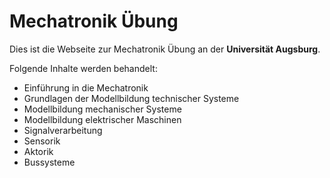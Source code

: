# Mechatronik Übung

Dies ist die Webseite zur Mechatronik Übung an der **Universität Augsburg**.

Folgende Inhalte werden behandelt:
*  Einführung in die Mechatronik
*  Grundlagen der Modellbildung technischer Systeme
*  Modellbildung mechanischer Systeme
*  Modellbildung elektrischer Maschinen
*  Signalverarbeitung
*  Sensorik
*  Aktorik
*  Bussysteme
